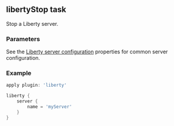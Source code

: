 ## libertyStop task  
Stop a Liberty server.

### Parameters

See the [Liberty server configuration](libertyExtensions.md#liberty-server-configuration) properties for common server configuration.

### Example  

```groovy
apply plugin: 'liberty'

liberty {
    server {
        name = 'myServer'
    }
}

```
